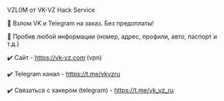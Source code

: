 
VZL0M от VK-VZ Hack Service

🔰 Взлом VK и Telegram на заказ. Без предоплаты!

🔰 Пробив любой информации (номер, адрес, профили, авто, паспорт и т.д.)

✔️ Сайт - https://vk-vz.com (vpn)

✔️ Telegram канал - https://t.me/vkvzru

✔️ Связаться с хакером (telegram) - https://t.me/vk_vz_ru

